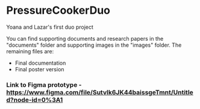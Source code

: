 # PressureCookerDuo

Yoana and Lazar's first duo project

You can find supporting documents and research papers in the "documents" folder and supporting images in the "images" folder. 
The remaining files are:
- Final documentation
- Final poster version

### Link to Figma prototype - https://www.figma.com/file/Sutvlk6JK44baissgeTmnt/Untitled?node-id=0%3A1
